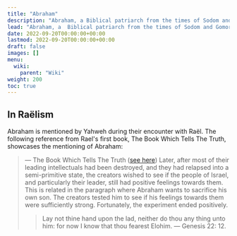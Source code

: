 ```yaml
---
title: "Abraham"
description: "Abraham, a Biblical patriarch from the times of Sodom and Gomorrah."
lead: "Abraham, a  Biblical patriarch from the times of Sodom and Gomorrah."
date: 2022-09-20T00:00:00+00:00
lastmod: 2022-09-20T00:00:00+00:00
draft: false
images: []
menu:
  wiki:
    parent: "Wiki"
weight: 200
toc: true
---
```


## In Raëlism

Abraham is mentioned by Yahweh during their encounter with Raël. The following reference from Rael's first book, The Book Which Tells The Truth, showcases the mentioning of Abraham:

> — The Book Which Tells The Truth ([see here]()) 
> Later, after most of their leading intellectuals had been destroyed, and they had relapsed into a semi-primitive state, the creators wished to see if the people of Israel, and particularly their leader, still had positive feelings towards them. This is related in the paragraph where Abraham wants to sacrifice his own son. The creators tested him to see if his feelings towards them were sufficiently strong. Fortunately, the experiment ended positively.
>
>> Lay not thine hand upon the lad, neither do thou any thing unto him: for now I know that thou fearest Elohim. — Genesis 22: 12.
